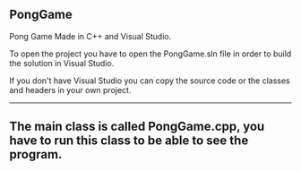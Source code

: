 PongGame
-------------------------

Pong Game Made in C++ and Visual Studio.

To open the project you have to open the PongGame.sln file in order to build the solution in Visual Studio.

If you don't have Visual Studio you can copy the source code or the classes and headers in your own project.

-------------------------
The main class is called PongGame.cpp,  you have to run this class to be able to see the program.
-------------------------
